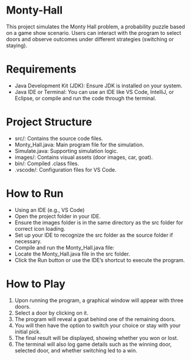 # Monty-Hall

This project simulates the Monty Hall problem, a probability puzzle based on a game show scenario. Users can interact with the program to select doors and observe outcomes under different strategies (switching or staying).

# Requirements
- Java Development Kit (JDK): Ensure JDK is installed on your system.
- Java IDE or Terminal: You can use an IDE like VS Code, IntelliJ, or Eclipse, or compile and run the code through the terminal.

# Project Structure
- src/: Contains the source code files.
- Monty_Hall.java: Main program file for the simulation.
- Simulate.java: Supporting simulation logic.
- images/: Contains visual assets (door images, car, goat).
- bin/: Compiled .class files.
- .vscode/: Configuration files for VS Code.

# How to Run
- Using an IDE (e.g., VS Code)
- Open the project folder in your IDE.
- Ensure the images folder is in the same directory as the src folder for correct icon loading.
- Set up your IDE to recognize the src folder as the source folder if necessary.
- Compile and run the Monty_Hall.java file:
- Locate the Monty_Hall.java file in the src folder.
- Click the Run button or use the IDE’s shortcut to execute the program.

# How to Play
1. Upon running the program, a graphical window will appear with three doors.
2. Select a door by clicking on it.
3. The program will reveal a goat behind one of the remaining doors.
4. You will then have the option to switch your choice or stay with your initial pick.
5. The final result will be displayed, showing whether you won or lost.
6. The terminal will also log game details such as the winning door, selected door, and whether switching led to a win.
